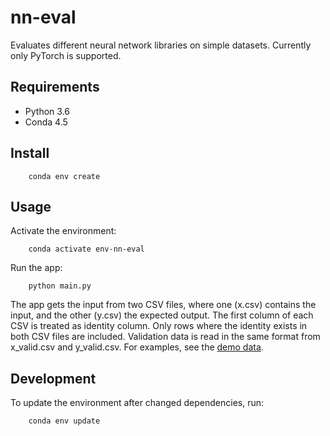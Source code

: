 nn-eval
=======

Evaluates different neural network libraries on simple datasets.
Currently only PyTorch is supported.


Requirements
------------

* Python 3.6
* Conda 4.5


Install
-------

        conda env create


Usage
-----

Activate the environment:

        conda activate env-nn-eval

Run the app:

        python main.py

The app gets the input from two CSV files, where one (x.csv) contains the input, and the other (y.csv) the expected output.
The first column of each CSV is treated as identity column.
Only rows where the identity exists in both CSV files are included.
Validation data is read in the same format from x_valid.csv and y_valid.csv.
For examples, see the [demo data](data).


Development
-----------

To update the environment after changed dependencies, run:

        conda env update
